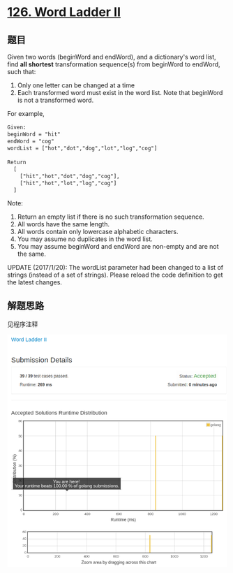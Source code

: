 # [126. Word Ladder II](https://leetcode.com/problems/word-ladder-ii/)

## 题目
Given two words (beginWord and endWord), and a dictionary's word list, find **all shortest** transformation sequence(s) from beginWord to endWord, such that:
1. Only one letter can be changed at a time
1. Each transformed word must exist in the word list. Note that beginWord is not a transformed word.

For example,
```
Given:
beginWord = "hit"
endWord = "cog"
wordList = ["hot","dot","dog","lot","log","cog"]

Return
  [
    ["hit","hot","dot","dog","cog"],
    ["hit","hot","lot","log","cog"]
  ]
```

Note:
1. Return an empty list if there is no such transformation sequence.
1. All words have the same length.
1. All words contain only lowercase alphabetic characters.
1. You may assume no duplicates in the word list.
1. You may assume beginWord and endWord are non-empty and are not the same.

UPDATE (2017/1/20):
The wordList parameter had been changed to a list of strings (instead of a set of strings). Please reload the code definition to get the latest changes.

## 解题思路

见程序注释

![100%](126.png)
